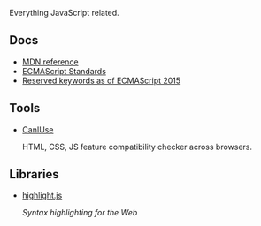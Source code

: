 Everything JavaScript related.

## Docs

-   [MDN reference](https://developer.mozilla.org/en-US/docs/Web/JavaScript/Reference)
-   [ECMAScript Standards](https://www.ecma-international.org/publications-and-standards/standards/)
-   [Reserved keywords as of ECMAScript 2015](https://developer.mozilla.org/en-US/docs/Web/JavaScript/Reference/Lexical_grammar#keywords)

## Tools

-   [CanIUse](https://caniuse.com/)

    HTML, CSS, JS feature compatibility checker across browsers.

## Libraries

-   [highlight.js](https://highlightjs.org/)

    *Syntax highlighting for the Web*





